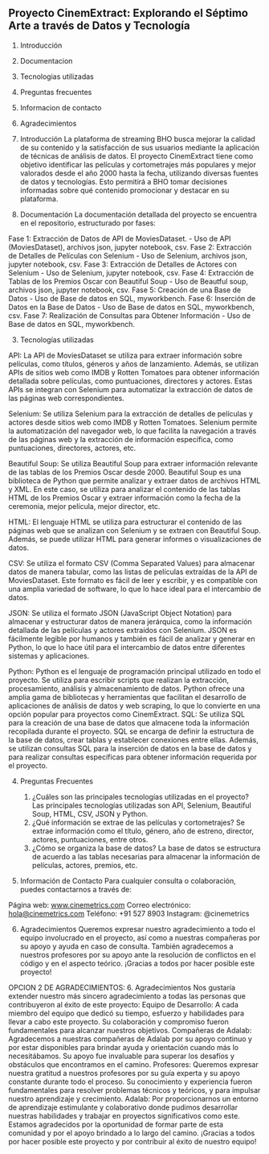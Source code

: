 ## Proyecto CinemExtract: Explorando el Séptimo Arte a través de Datos y Tecnología
1. Introducción
2. Documentacion
3. Tecnologias utilizadas
4. Preguntas frecuentes
5. Informacion de contacto
6. Agradecimientos




1. Introducción
La plataforma de streaming BHO busca mejorar la calidad de su contenido y la satisfacción de sus usuarios mediante la aplicación de técnicas de análisis de datos. El proyecto CinemExtract tiene como objetivo identificar las películas y cortometrajes más populares y mejor valorados desde el año 2000 hasta la fecha, utilizando diversas fuentes de datos y tecnologías. Esto permitirá a BHO tomar decisiones informadas sobre qué contenido promocionar y destacar en su plataforma.

2. Documentación
La documentación detallada del proyecto se encuentra en el repositorio, estructurado por fases:

Fase 1: Extracción de Datos de API de MoviesDataset. 
        - Uso de API (MoviesDataset), archivos json, jupyter notebook, csv. 
Fase 2: Extracción de Detalles de Películas con Selenium
        - Uso de Selenium, archivos json, jupyter notebook, csv. 
Fase 3: Extracción de Detalles de Actores con Selenium
        - Uso de Selenium, jupyter notebook, csv. 
Fase 4: Extracción de Tablas de los Premios Oscar con Beautiful Soup
        - Uso de Beautful soup, archivos json, jupyter notebook, csv. 
Fase 5: Creación de una Base de Datos
        - Uso de Base de datos en SQL, myworkbench. 
Fase 6: Inserción de Datos en la Base de Datos
        - Uso de Base de datos en SQL, myworkbench, csv. 
Fase 7: Realización de Consultas para Obtener Información
        - Uso de Base de datos en SQL, myworkbench. 

3. Tecnologías utilizadas

API:
    La API de MoviesDataset se utiliza para extraer información sobre películas, como títulos, géneros y años de lanzamiento. Además, se utilizan APIs de sitios web como IMDB y Rotten Tomatoes para obtener información detallada sobre películas, como puntuaciones, directores y actores. Estas APIs se integran con Selenium para automatizar la extracción de datos de las páginas web correspondientes.

Selenium:
    Se utiliza Selenium para la extracción de detalles de películas y actores desde sitios web como IMDB y Rotten Tomatoes. Selenium permite la automatización del navegador web, lo que facilita la navegación a través de las páginas web y la extracción de información específica, como puntuaciones, directores, actores, etc.

Beautiful Soup:
    Se utiliza Beautiful Soup para extraer información relevante de las tablas de los Premios Oscar desde 2000. Beautiful Soup es una biblioteca de Python que permite analizar y extraer datos de archivos HTML y XML. En este caso, se utiliza para analizar el contenido de las tablas HTML de los Premios Oscar y extraer información como la fecha de la ceremonia, mejor película, mejor director, etc.

HTML:
    El lenguaje HTML se utiliza para estructurar el contenido de las páginas web que se analizan con Selenium y se extraen con Beautiful Soup. Además, se puede utilizar HTML para generar informes o visualizaciones de datos.

CSV:
    Se utiliza el formato CSV (Comma Separated Values) para almacenar datos de manera tabular, como las listas de películas extraídas de la API de MoviesDataset. Este formato es fácil de leer y escribir, y es compatible con una amplia variedad de software, lo que lo hace ideal para el intercambio de datos.

JSON:
    Se utiliza el formato JSON (JavaScript Object Notation) para almacenar y estructurar datos de manera jerárquica, como la información detallada de las películas y actores extraídos con Selenium. JSON es fácilmente legible por humanos y también es fácil de analizar y generar en Python, lo que lo hace útil para el intercambio de datos entre diferentes sistemas y aplicaciones.
    
Python:
    Python es el lenguaje de programación principal utilizado en todo el proyecto. Se utiliza para escribir scripts que realizan la extracción, procesamiento, análisis y almacenamiento de datos. Python ofrece una amplia gama de bibliotecas y herramientas que facilitan el desarrollo de aplicaciones de análisis de datos y web scraping, lo que lo convierte en una opción popular para proyectos como CinemExtract.
SQL:
    Se utiliza SQL para la creación de una base de datos que almacene toda la información recopilada durante el proyecto. SQL se encarga de definir la estructura de la base de datos, crear tablas y establecer conexiones entre ellas. Además, se utilizan consultas SQL para la inserción de datos en la base de datos y para realizar consultas específicas para obtener información requerida por el proyecto.

4. Preguntas Frecuentes
    1. ¿Cuáles son las principales tecnologías utilizadas en el proyecto?
Las principales tecnologías utilizadas son API, Selenium, Beautiful Soup, HTML, CSV, JSON y Python.
    2. ¿Qué información se extrae de las películas y cortometrajes?
Se extrae información como el título, género, año de estreno, director, actores, puntuaciones, entre otros.
    3. ¿Cómo se organiza la base de datos?
La base de datos se estructura de acuerdo a las tablas necesarias para almacenar la información de películas, actores, premios, etc.

5. Información de Contacto
Para cualquier consulta o colaboración, puedes contactarnos a través de:

Página web: www.cinemetrics.com
Correo electrónico: hola@cinemetrics.com
Teléfono: +91 527 8903
Instagram: @cinemetrics

6. Agradecimientos
Queremos expresar nuestro agradecimiento a todo el equipo involucrado en el proyecto, así como a nuestras compañeras por su apoyo y ayuda en caso de consulta. También agradecemos a nuestros profesores por su apoyo ante la resolución de conflictos en el código y en el aspecto teórico.
¡Gracias a todos por hacer posible este proyecto!

OPCION 2 DE AGRADECIMIENTOS: 
6. Agradecimientos
Nos gustaría extender nuestro más sincero agradecimiento a todas las personas que contribuyeron al éxito de este proyecto:
Equipo de Desarrollo: A cada miembro del equipo que dedicó su tiempo, esfuerzo y habilidades para llevar a cabo este proyecto. Su colaboración y compromiso fueron fundamentales para alcanzar nuestros objetivos.
Compañeras de Adalab: Agradecemos a nuestras compañeras de Adalab por su apoyo continuo y por estar disponibles para brindar ayuda y orientación cuando más lo necesitábamos. Su apoyo fue invaluable para superar los desafíos y obstáculos que encontramos en el camino.
Profesores: Queremos expresar nuestra gratitud a nuestros profesores por su guía experta y su apoyo constante durante todo el proceso. Su conocimiento y experiencia fueron fundamentales para resolver problemas técnicos y teóricos, y para impulsar nuestro aprendizaje y crecimiento.
Adalab: Por proporcionarnos un entorno de aprendizaje estimulante y colaborativo donde pudimos desarrollar nuestras habilidades y trabajar en proyectos significativos como este. Estamos agradecidos por la oportunidad de formar parte de esta comunidad y por el apoyo brindado a lo largo del camino.
¡Gracias a todos por hacer posible este proyecto y por contribuir al éxito de nuestro equipo!
